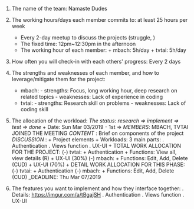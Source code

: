 1. The name of the team: Namaste Dudes
2. The working hours/days each member commits to: at least 25 hours per week
      + Every 2-day meetup to discuss the projects (struggle, )
      + The fixed time: 12pm~12:30pm in the afternoon
      + The working hour of each member:
            + mbach: 5h/day
            + tvtai: 5h/day

3. How often you will check-in with each others' progress: Every 2 days
4. The strengths and weaknesses of each member, and how to leverage/mitigate them for the project:
      + mbach:
              - strengths: Focus, long working hour, deep research on related topics
              - weaknesses: Lack of experience in coding
      + tvtai:
              - strengths: Research skill on problems
              - weaknesses: Lack of coding skill
5. The allocation of the workload: *The status: research => implement => test => done* 
        + Date: Sun Mar 03/2019 - 1st => *MEMBERS*: MBACH, TVTAI JOINED THE MEETING
        _CONTENT_ : Brief on components of the project
        _DISCUSSION_ :
                + Project elements
                + Workloads: 3 main parts:
                        . Authentication
                        . Views function
                        . UX-UI
                + TOTAL WORK ALLOCATION FOR THE PROJECT:
                (-) tvtai: 
                        + Authentication
                        + Functions: View all, view details (R)
                        + UX-UI (30%)
                (-) mbach:
                        + Functions: Edit, Add, Delete (CUD)
                        + UX-UI (70%)
                + DETAIL WORK ALLOCATION FOR THIS PHASE:
                (-) tvtai: 
                        + Authentication
                (-) mbach:
                        + Functions: Edit, Add, Delete (CUD)
        _DEADLINE: Thu Mar 07/2019

6. The features you want to implement and how they interface together:
        . Details: https://imgur.com/a/tBgajSH
        . Authentication
        . Views function
        . UX-UI